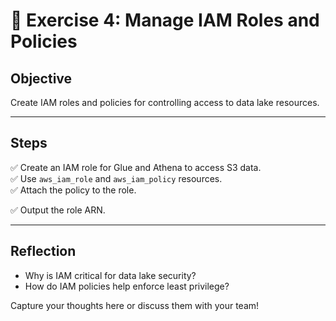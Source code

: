 # 📝 Exercise 4: Manage IAM Roles and Policies

## Objective

Create IAM roles and policies for controlling access to data lake resources.

---

## Steps

✅ Create an IAM role for Glue and Athena to access S3 data.  
✅ Use `aws_iam_role` and `aws_iam_policy` resources.  
✅ Attach the policy to the role.

✅ Output the role ARN.

---

## Reflection

- Why is IAM critical for data lake security?  
- How do IAM policies help enforce least privilege?

Capture your thoughts here or discuss them with your team!